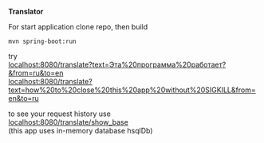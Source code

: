 <m2>**Translator**</m2>

For start application clone repo, then build<br>
```
mvn spring-boot:run
```
try<br>
<a href= "localhost:8080/translate?text=Эта%20программа%20работает?&from=ru&to=en">localhost:8080/translate?text=Эта%20программа%20работает?&from=ru&to=en</a><br>
<a href= "localhost:8080/translate?text=how%20to%20close%20this%20app%20without%20SIGKILL&from=en&to=ru">localhost:8080/translate?text=how%20to%20close%20this%20app%20without%20SIGKILL&from=en&to=ru</a>

to see your request history use <br>
<a href="localhost:8080/translate/show_base">localhost:8080/translate/show_base</a><br>
(this app uses in-memory database hsqlDb)
